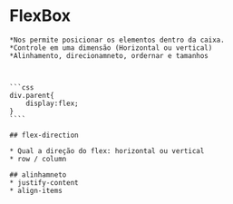# FlexBox

    *Nos permite posicionar os elementos dentro da caixa.
    *Controle em uma dimensão (Horizontal ou vertical)
    *Alinhamento, direcionamneto, ordernar e tamanhos



    ```css
    div.parent{
        display:flex;
    }
    ````

    ## flex-direction

    * Qual a direção do flex: horizontal ou vertical
    * row / column

    ## alinhamneto 
    * justify-content
    * align-items